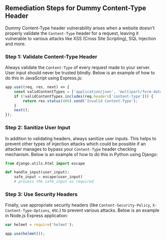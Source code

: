 

## Remediation Steps for Dummy Content-Type Header

Dummy Content-Type header vulnerability arises when a website doesn't properly validate the `Content-Type` header for a request, leaving it vulnerable to various attacks like XSS (Cross Site Scripting), SQL Injection and more.

### Step 1: Validate Content-Type Header
Always validate the `Content-Type` of every request made to your server. User input should never be trusted blindly. Below is an example of how to do this in JavaScript using Express.js:

```javascript
app.use((req, res, next) => {
    const validContentTypes = ['application/json', 'multipart/form-data'];
    if (!validContentTypes.includes(req.headers['content-type'])) {
        return res.status(400).send('Invalid Content-Type');
    }
    next();
});
```

### Step 2: Sanitize User Input
In addition to validating headers, always sanitize user inputs. This helps to prevent other types of injection attacks which could be possible if an attacker manages to bypass your `Content-Type` header checking mechanism.
Below is an example of how to do this in Python using Django:

```python
from django.utils.html import escape

def handle_input(user_input):
    safe_input = escape(user_input)
    # process the safe_input as required
```


### Step 3: Use Security Headers
Finally, use appropriate security headers (like `Content-Security-Policy`, `X-Content-Type-Options`, etc.) to prevent various attacks. Below is an example in Node.js Express application:

```javascript
var helmet = require('helmet');

app.use(helmet());
```